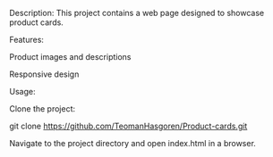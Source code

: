 Description:
This project contains a web page designed to showcase product cards.

Features:

Product images and descriptions

Responsive design

Usage:

Clone the project:

git clone https://github.com/TeomanHasgoren/Product-cards.git

Navigate to the project directory and open index.html in a browser.
